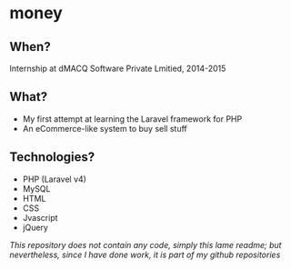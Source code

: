 # money

## When?
Internship at dMACQ Software Private Lmitied, 2014-2015

## What?
* My first attempt at learning the Laravel framework for PHP
* An eCommerce-like system to buy sell stuff

## Technologies?
* PHP (Laravel v4)
* MySQL
* HTML
* CSS
* Jvascript
* jQuery

_This repository does not contain any code, simply this lame readme; but nevertheless, since I have done work, it is part of my github repositories_
